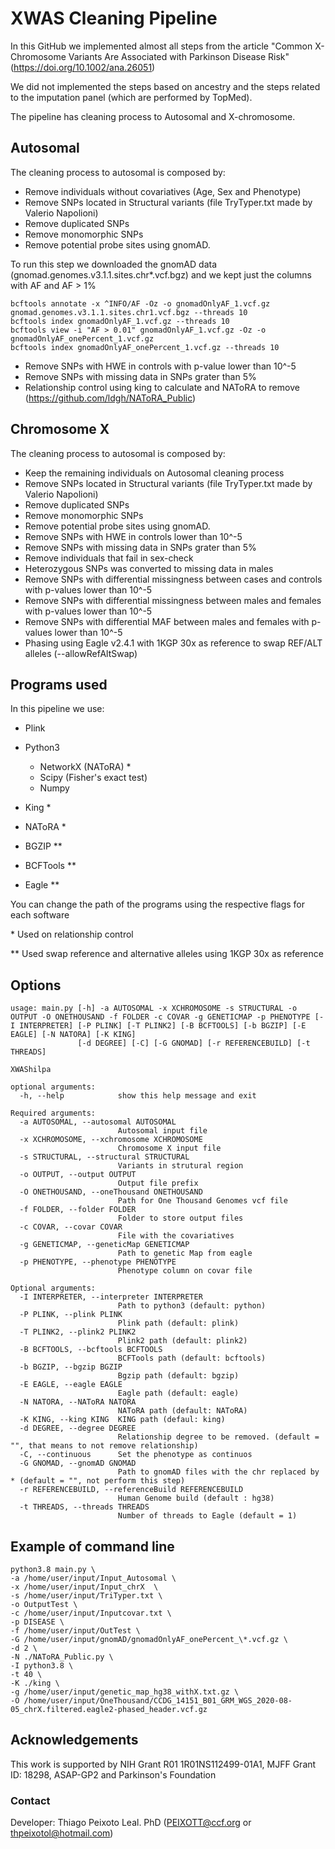 # XWAS Cleaning Pipeline

In this GitHub we implemented almost all steps from the article "Common X-Chromosome Variants Are Associated with Parkinson Disease Risk" (https://doi.org/10.1002/ana.26051)

We did not implemented the steps based on ancestry and the steps related to the imputation panel (which are performed by TopMed).

The pipeline has cleaning process to Autosomal and X-chromosome.

## Autosomal

The cleaning process to autosomal is composed by:

- Remove individuals without covariatives (Age, Sex and Phenotype)
- Remove SNPs located in Structural variants (file TryTyper.txt made by Valerio Napolioni)
- Remove duplicated SNPs
- Remove monomorphic SNPs
- Remove potential probe sites using gnomAD. 

To run this step we downloaded the gnomAD data (gnomad.genomes.v3.1.1.sites.chr*.vcf.bgz) and we kept just the columns with AF and AF > 1%
```
bcftools annotate -x ^INFO/AF -Oz -o gnomadOnlyAF_1.vcf.gz gnomad.genomes.v3.1.1.sites.chr1.vcf.bgz --threads 10 
bcftools index gnomadOnlyAF_1.vcf.gz --threads 10
bcftools view -i "AF > 0.01" gnomadOnlyAF_1.vcf.gz -Oz -o gnomadOnlyAF_onePercent_1.vcf.gz
bcftools index gnomadOnlyAF_onePercent_1.vcf.gz --threads 10
```
- Remove SNPs with HWE in controls with p-value lower than 10^-5
- Remove SNPs with missing data in SNPs grater than 5%
- Relationship control using king to calculate and NAToRA to remove (https://github.com/ldgh/NAToRA_Public)

## Chromosome X

The cleaning process to autosomal is composed by:

- Keep the remaining individuals on Autosomal cleaning process
- Remove SNPs located in Structural variants (file TryTyper.txt made by Valerio Napolioni)
- Remove duplicated SNPs
- Remove monomorphic SNPs
- Remove potential probe sites using gnomAD. 
- Remove SNPs with HWE in controls lower than 10^-5
- Remove SNPs with missing data in SNPs grater than 5%
- Remove individuals that fail in sex-check
- Heterozygous SNPs was converted to missing data in males
- Remove SNPs with differential missingness between cases and controls with p-values lower than 10^-5
- Remove SNPs with differential missingness between males and females with p-values lower than 10^-5
- Remove SNPs with differential MAF between males and females with p-values lower than 10^-5
- Phasing using Eagle v2.4.1 with 1KGP 30x as reference to swap REF/ALT alleles (--allowRefAltSwap)

## Programs used

In this pipeline we use:

- Plink 
- Python3
  - NetworkX (NAToRA) *
  - Scipy (Fisher's exact test)
  - Numpy
- King *
- NAToRA *

- BGZIP **
- BCFTools **
- Eagle **

You can change the path of the programs using the respective flags for each software

\* Used on relationship control

\*\* Used swap reference and alternative alleles using 1KGP 30x as reference
## Options 

```
usage: main.py [-h] -a AUTOSOMAL -x XCHROMOSOME -s STRUCTURAL -o OUTPUT -O ONETHOUSAND -f FOLDER -c COVAR -g GENETICMAP -p PHENOTYPE [-I INTERPRETER] [-P PLINK] [-T PLINK2] [-B BCFTOOLS] [-b BGZIP] [-E EAGLE] [-N NATORA] [-K KING]
               [-d DEGREE] [-C] [-G GNOMAD] [-r REFERENCEBUILD] [-t THREADS]

XWAShilpa

optional arguments:
  -h, --help            show this help message and exit

Required arguments:
  -a AUTOSOMAL, --autosomal AUTOSOMAL
                        Autosomal input file
  -x XCHROMOSOME, --xchromosome XCHROMOSOME
                        Chromosome X input file
  -s STRUCTURAL, --structural STRUCTURAL
                        Variants in strutural region
  -o OUTPUT, --output OUTPUT
                        Output file prefix
  -O ONETHOUSAND, --oneThousand ONETHOUSAND
                        Path for One Thousand Genomes vcf file
  -f FOLDER, --folder FOLDER
                        Folder to store output files
  -c COVAR, --covar COVAR
                        File with the covariatives
  -g GENETICMAP, --geneticMap GENETICMAP
                        Path to genetic Map from eagle
  -p PHENOTYPE, --phenotype PHENOTYPE
                        Phenotype column on covar file

Optional arguments:
  -I INTERPRETER, --interpreter INTERPRETER
                        Path to python3 (default: python)
  -P PLINK, --plink PLINK
                        Plink path (default: plink)
  -T PLINK2, --plink2 PLINK2
                        Plink2 path (default: plink2)
  -B BCFTOOLS, --bcftools BCFTOOLS
                        BCFTools path (default: bcftools)
  -b BGZIP, --bgzip BGZIP
                        Bgzip path (default: bgzip)
  -E EAGLE, --eagle EAGLE
                        Eagle path (default: eagle)
  -N NATORA, --NAToRA NATORA
                        NAToRA path (default: NAToRA)
  -K KING, --king KING  KING path (defaul: king)
  -d DEGREE, --degree DEGREE
                        Relationship degree to be removed. (default = "", that means to not remove relationship)
  -C, --continuous      Set the phenotype as continuos
  -G GNOMAD, --gnomAD GNOMAD
                        Path to gnomAD files with the chr replaced by * (default = "", not perform this step)
  -r REFERENCEBUILD, --referenceBuild REFERENCEBUILD
                        Human Genome build (default : hg38)
  -t THREADS, --threads THREADS
                        Number of threads to Eagle (default = 1)
```

## Example of command line

```
python3.8 main.py \
-a /home/user/input/Input_Autosomal \
-x /home/user/input/Input_chrX  \
-s /home/user/input/TriTyper.txt \
-o OutputTest \
-c /home/user/input/Inputcovar.txt \
-p DISEASE \
-f /home/user/input/OutTest \
-G /home/user/input/gnomAD/gnomadOnlyAF_onePercent_\*.vcf.gz \
-d 2 \
-N ./NAToRA_Public.py \
-I python3.8 \
-t 40 \
-K ./king \
-g /home/user/input/genetic_map_hg38_withX.txt.gz \
-O /home/user/input/OneThousand/CCDG_14151_B01_GRM_WGS_2020-08-05_chrX.filtered.eagle2-phased_header.vcf.gz
```

 ## Acknowledgements

This work is supported by NIH Grant R01 1R01NS112499-01A1, MJFF Grant ID: 18298, ASAP-GP2 and Parkinson's Foundation
 
 ### Contact
 
 Developer: Thiago Peixoto Leal. PhD (PEIXOTT@ccf.org or thpeixotol@hotmail.com)


